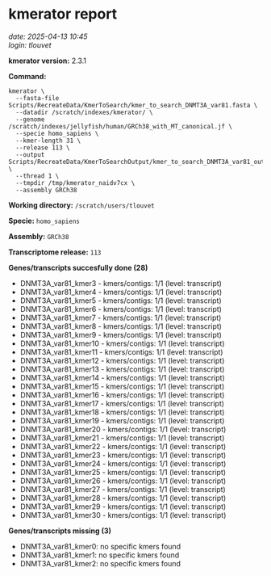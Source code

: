 # kmerator report
*date: 2025-04-13 10:45*  
*login: tlouvet*

**kmerator version:** 2.3.1

**Command:**

```
kmerator \
  --fasta-file Scripts/RecreateData/KmerToSearch/kmer_to_search_DNMT3A_var81.fasta \
  --datadir /scratch/indexes/kmerator/ \
  --genome /scratch/indexes/jellyfish/human/GRCh38_with_MT_canonical.jf \
  --specie homo_sapiens \
  --kmer-length 31 \
  --release 113 \
  --output Scripts/RecreateData/KmerToSearchOutput/kmer_to_search_DNMT3A_var81_output \
  --thread 1 \
  --tmpdir /tmp/kmerator_naidv7cx \
  --assembly GRCh38
```

**Working directory:** `/scratch/users/tlouvet`

**Specie:** `homo_sapiens`

**Assembly:** `GRCh38`

**Transcriptome release:** `113`

**Genes/transcripts succesfully done (28)**

- DNMT3A_var81_kmer3 - kmers/contigs: 1/1 (level: transcript)
- DNMT3A_var81_kmer4 - kmers/contigs: 1/1 (level: transcript)
- DNMT3A_var81_kmer5 - kmers/contigs: 1/1 (level: transcript)
- DNMT3A_var81_kmer6 - kmers/contigs: 1/1 (level: transcript)
- DNMT3A_var81_kmer7 - kmers/contigs: 1/1 (level: transcript)
- DNMT3A_var81_kmer8 - kmers/contigs: 1/1 (level: transcript)
- DNMT3A_var81_kmer9 - kmers/contigs: 1/1 (level: transcript)
- DNMT3A_var81_kmer10 - kmers/contigs: 1/1 (level: transcript)
- DNMT3A_var81_kmer11 - kmers/contigs: 1/1 (level: transcript)
- DNMT3A_var81_kmer12 - kmers/contigs: 1/1 (level: transcript)
- DNMT3A_var81_kmer13 - kmers/contigs: 1/1 (level: transcript)
- DNMT3A_var81_kmer14 - kmers/contigs: 1/1 (level: transcript)
- DNMT3A_var81_kmer15 - kmers/contigs: 1/1 (level: transcript)
- DNMT3A_var81_kmer16 - kmers/contigs: 1/1 (level: transcript)
- DNMT3A_var81_kmer17 - kmers/contigs: 1/1 (level: transcript)
- DNMT3A_var81_kmer18 - kmers/contigs: 1/1 (level: transcript)
- DNMT3A_var81_kmer19 - kmers/contigs: 1/1 (level: transcript)
- DNMT3A_var81_kmer20 - kmers/contigs: 1/1 (level: transcript)
- DNMT3A_var81_kmer21 - kmers/contigs: 1/1 (level: transcript)
- DNMT3A_var81_kmer22 - kmers/contigs: 1/1 (level: transcript)
- DNMT3A_var81_kmer23 - kmers/contigs: 1/1 (level: transcript)
- DNMT3A_var81_kmer24 - kmers/contigs: 1/1 (level: transcript)
- DNMT3A_var81_kmer25 - kmers/contigs: 1/1 (level: transcript)
- DNMT3A_var81_kmer26 - kmers/contigs: 1/1 (level: transcript)
- DNMT3A_var81_kmer27 - kmers/contigs: 1/1 (level: transcript)
- DNMT3A_var81_kmer28 - kmers/contigs: 1/1 (level: transcript)
- DNMT3A_var81_kmer29 - kmers/contigs: 1/1 (level: transcript)
- DNMT3A_var81_kmer30 - kmers/contigs: 1/1 (level: transcript)


**Genes/transcripts missing (3)**

- DNMT3A_var81_kmer0: no specific kmers found
- DNMT3A_var81_kmer1: no specific kmers found
- DNMT3A_var81_kmer2: no specific kmers found
